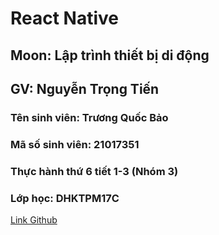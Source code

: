 # React Native

## Moon: Lập trình thiết bị di động 

## GV: Nguyễn Trọng Tiến 

### Tên sinh viên: Trương Quốc Bảo

### Mã số sinh viên: 21017351

### Thực hành thứ 6 tiết 1-3 (Nhóm 3)

### Lớp học: DHKTPM17C

[Link Github][1]

[1]: <https://github.com/Bao44>

